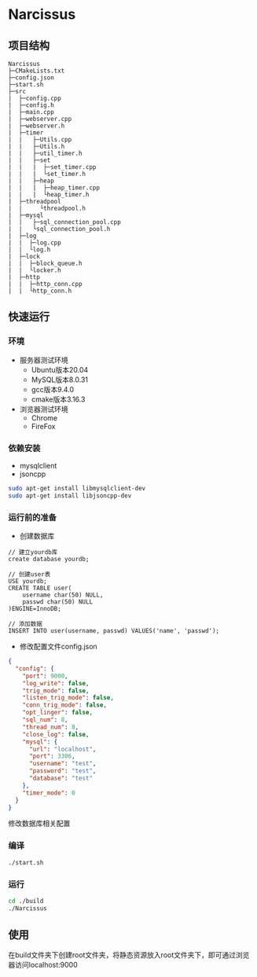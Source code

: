 # Narcissus

## 项目结构

```
Narcissus
├─CMakeLists.txt
├─config.json
├─start.sh
├─src
|  ├─config.cpp
|  ├─config.h
|  ├─main.cpp
|  ├─webserver.cpp
|  ├─webserver.h
|  ├─timer
|  |   ├─Utils.cpp
|  |   ├─Utils.h
|  |   ├─util_timer.h
|  |   ├─set
|  |   |  ├─set_timer.cpp
|  |   |  └set_timer.h
|  |   ├─heap
|  |   |  ├─heap_timer.cpp
|  |   |  └heap_timer.h
|  ├─threadpool
|  |     └threadpool.h
|  ├─mysql
|  |   ├─sql_connection_pool.cpp
|  |   └sql_connection_pool.h
|  ├─log
|  |  ├─log.cpp
|  |  └log.h
|  ├─lock
|  |  ├─block_queue.h
|  |  └locker.h
|  ├─http
|  |  ├─http_conn.cpp
|  |  └http_conn.h
```
## 快速运行

### 环境

- 服务器测试环境
  - Ubuntu版本20.04
  - MySQL版本8.0.31
  - gcc版本9.4.0
  - cmake版本3.16.3
- 浏览器测试环境
  - Chrome
  - FireFox

### 依赖安装

- mysqlclient
- jsoncpp

```bash
sudo apt-get install libmysqlclient-dev
sudo apt-get install libjsoncpp-dev
```

### 运行前的准备

- 创建数据库

```MySQL
// 建立yourdb库
create database yourdb;

// 创建user表
USE yourdb;
CREATE TABLE user(
    username char(50) NULL,
    passwd char(50) NULL
)ENGINE=InnoDB;

// 添加数据
INSERT INTO user(username, passwd) VALUES('name', 'passwd');
```

- 修改配置文件config.json

```json
{
  "config": {
    "port": 9000,
    "log_write": false,
    "trig_mode": false,
    "listen_trig_mode": false,
    "conn_trig_mode": false,
    "opt_linger": false,
    "sql_num": 8,
    "thread_num": 8,
    "close_log": false,
    "mysql": {
      "url": "localhost",
      "port": 3306,
      "username": "test",
      "password": "test",
      "database": "test"
    },
    "timer_mode": 0
  }
}
```

修改数据库相关配置

### 编译

```bash
./start.sh
```

### 运行

```bash
cd ./build
./Narcissus
```

## 使用

在build文件夹下创建root文件夹，将静态资源放入root文件夹下，即可通过浏览器访问localhost:9000


